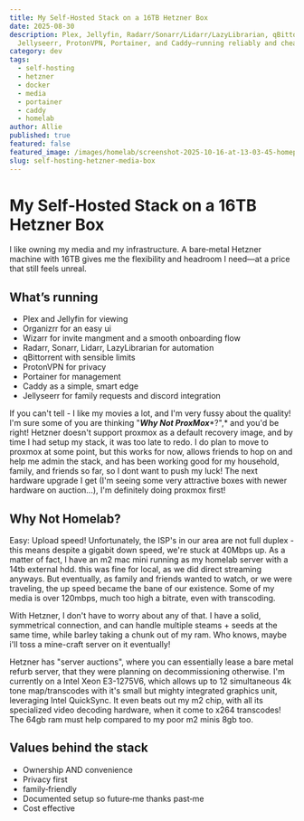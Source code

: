 ```yaml
---
title: My Self‑Hosted Stack on a 16TB Hetzner Box
date: 2025-08-30
description: Plex, Jellyfin, Radarr/Sonarr/Lidarr/LazyLibrarian, qBittorrent,
  Jellyseerr, ProtonVPN, Portainer, and Caddy—running reliably and cheaply.
category: dev
tags:
  - self-hosting
  - hetzner
  - docker
  - media
  - portainer
  - caddy
  - homelab
author: Allie
published: true
featured: false
featured_image: /images/homelab/screenshot-2025-10-16-at-13-03-45-homepage-allie-cat-cinema.png
slug: self-hosting-hetzner-media-box
---
```


# My Self‑Hosted Stack on a 16TB Hetzner Box

I like owning my media and my infrastructure. A bare‑metal Hetzner machine with 16TB gives me the flexibility and headroom I need—at a price that still feels unreal.

## What’s running

- Plex and Jellyfin for viewing
- Organizrr for an easy ui
- Wizarr for invite mangment and a smooth onboarding flow
- Radarr, Sonarr, Lidarr, LazyLibrarian for automation
- qBittorrent with sensible limits
- ProtonVPN for privacy
- Portainer for management
- Caddy as a simple, smart edge
- Jellyseerr for family requests and discord integration

If you can't tell - I like my movies a lot, and I'm very fussy about the quality! I'm sure some of you are thinking "***Why Not ProxMox****?",* and you'd be right! Hetzner doesn't support proxmox as a default recovery image, and by time I had setup my stack, it was too late to redo. I do plan to move to proxmox at some point, but this works for now, allows friends to hop on and help me admin the stack, and has been working good for my household, family, and friends so far, so I dont want to push my luck! The next hardware upgrade I get (I'm seeing some very attractive boxes with newer hardware on auction...), I'm definitely doing proxmox first!

## Why Not Homelab?

Easy: Upload speed! Unfortunately, the ISP's in our area are not full duplex - this means despite a gigabit down speed, we're stuck at 40Mbps up. As a matter of fact, I have an m2 mac mini running as my homelab server with a 14tb external hdd. this was fine for local, as we did direct streaming anyways. But eventually, as family and friends wanted to watch, or we were traveling, the up speed became the bane of our existence. Some of my media is over 120mbps, much too high a bitrate, even with transcoding.

With Hetzner, I don't have to worry about any of that. I have a solid, symmetrical connection, and can handle multiple steams + seeds at the same time, while barley taking a chunk out of my ram. Who knows, maybe i'll toss a mine-craft server on it eventually!

Hetzner has "server auctions", where you can essentially lease a bare metal refurb server, that they were planning on decommissioning otherwise. I'm currently on a Intel Xeon E3-1275V6, which allows up to 12 simultaneous 4k tone map/transcodes with it's small but mighty integrated graphics unit, leveraging Intel QuickSync. It even beats out my m2 chip, with all its specialized video decoding hardware, when it come to x264 transcodes! The 64gb ram must help compared to my poor m2 minis 8gb too.

## Values behind the stack

- Ownership AND convenience
- Privacy first
- family‑friendly
- Documented setup so future‑me thanks past‑me
- Cost effective
